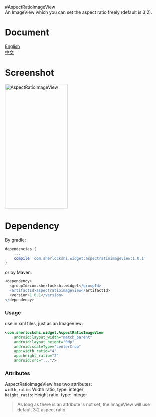 #AspectRatioImageView  
An ImageView which you can set the aspect ratio freely (default is 3:2).

# Document
[English](./README.md)  
[中文](./README_cn.md)

# Screenshot
<img src="http://7xlpfl.com1.z0.glb.clouddn.com/16-9-30/83520279.jpg" width="200" height="400" alt="AspectRatioImageView"/>

# Dependency
By gradle:
```groovy
dependencies {
    ...
    compile 'com.sherlockshi.widget:aspectratioimageview:1.0.1'
}
```

or by Maven:
```groovy
<dependency>
  <groupId>com.sherlockshi.widget</groupId>
  <artifactId>aspectratioimageview</artifactId>
  <version>1.0.1</version>
</dependency>
```


### Usage
use in xml files, just as an ImageView:
```xml
<com.sherlockshi.widget.AspectRatioImageView
    android:layout_width="match_parent"
    android:layout_height="0dp"
    android:scaleType="centerCrop"
    app:width_ratio="4"
    app:height_ratio="2"
    android:src="..."/>
```

### Attributes
AspectRatioImageView has two attributes:  
`width_ratio`: Width ratio, type: integer  
`height_ratio`: Height ratio, type: integer  

> As long as there is an attribute is not set, the ImageView will use default 3:2 aspect ratio.